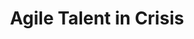 ---
layout:   certificate
title:    "Agile Talent in Crisis"
slug:     seminar-agiletalent
category: seminar
issuer:   "Telkomsel"
---
